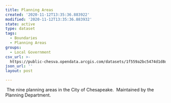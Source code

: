 ```yaml
---
title: Planning Areas
created: '2020-11-12T13:35:36.883922'
modified: '2020-11-12T13:35:36.883932'
state: active
type: dataset
tags:
  - Boundaries
  - Planning Areas
groups:
  - Local Government
csv_url: >-
  https://public-chesva.opendata.arcgis.com/datasets/1f559a2bc5474d1d8d3744a7ee20f7ef_2.csv?outSR=%7B%22latestWkid%22%3A2284%2C%22wkid%22%3A102747%7D
json_url: ''
layout: post

---
```

 The nine planning areas in the City of Chesapeake.  Maintained by the Planning Department.
